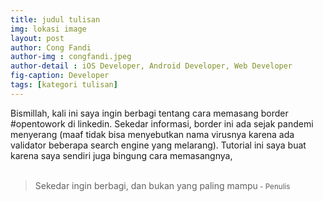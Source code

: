 ```yaml
---
title: judul tulisan
img: lokasi image
layout: post
author: Cong Fandi
author-img : congfandi.jpeg
author-detail : iOS Developer, Android Developer, Web Developer
fig-caption: Developer
tags: [kategori tulisan]
---
```

Bismillah, kali ini saya ingin berbagi tentang cara memasang border #opentowork di linkedin. Sekedar informasi, border ini ada sejak pandemi menyerang (maaf tidak bisa menyebutkan nama virusnya karena ada validator beberapa search engine yang melarang). Tutorial ini saya buat karena saya sendiri juga bingung cara memasangnya,
<br>
<br>
>Sekedar ingin berbagi, dan bukan yang paling mampu<small> - Penulis</small>


